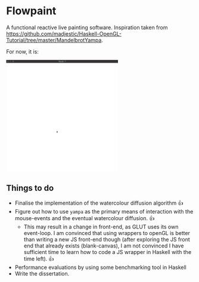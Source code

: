 # Flowpaint
A functional reactive live painting software. Inspiration taken from https://github.com/madjestic/Haskell-OpenGL-Tutorial/tree/master/MandelbrotYampa.

For now, it is:

<img src="ScreenRecording2024-01-29at17.26.301-ezgif.com-speed.gif" width="300" height="300" />


## Things to do
- Finalise the implementation of the watercolour diffusion algorithm 👍
- Figure out how to use `yampa` as the primary means of interaction with the mouse-events and the eventual watercolour diffusion. 👍
    - This may result in a change in front-end, as GLUT uses its own event-loop. I am convinced that using wrappers to openGL is better than writing a new JS front-end though (after exploring the JS front end that already exists (blank-canvas), I am not convinced I have sufficient time to learn how to code a JS wrapper in Haskell with the time left). 👍
- Performance evaluations by using some benchmarking tool in Haskell
- Write the dissertation.
